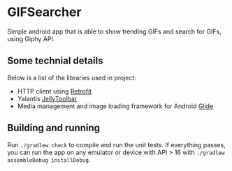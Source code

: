 # GIFSearcher
Simple android app that is able to show trending GIFs and search for GIFs, using Giphy API.

## Some technial details
Below is a list of the libraries used in project:
* HTTP client using [Retrofit](https://github.com/square/retrofit)
* Yalantis [JellyToolbar](https://github.com/Yalantis/JellyToolbar)
* Media management and image loading framework for Android [Glide](https://github.com/bumptech/glide)

## Building and running
Run `./gradlew check` to compile and run the unit tests. If everything passes, you can run the app on any emulator or device with API > 16 with `./gradlew assembleDebug installDebug`.
